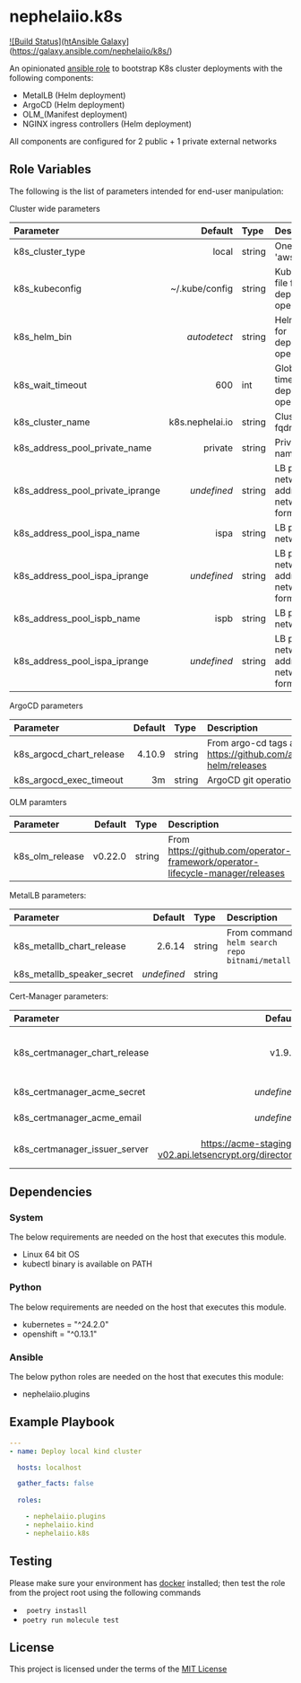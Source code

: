 # nephelaiio.k8s

[![Build Status](htAnsible Galaxy](http://img.shields.io/badge/ansible--galaxy-nephelaiio.k8s-blue.svg)](https://galaxy.ansible.com/nephelaiio/k8s/)

An opinionated [ansible role](https://galaxy.ansible.com/nephelaiio/k8s) to bootstrap K8s cluster deployments with the following components:
* MetalLB (Helm deployment)
* ArgoCD (Helm deployment)
* OLM_(Manifest deployment)
* NGINX ingress controllers (Helm deployment)

All components are configured for 2 public + 1 private external networks

## Role Variables

The following is the list of parameters intended for end-user manipulation: 

Cluster wide parameters

| Parameter                        |         Default | Type   | Description                                           | Required |
|:---------------------------------|----------------:|:-------|:------------------------------------------------------|:---------|
| k8s_cluster_type                 |           local | string | One of ['local', 'aws']                               | no       |
| k8s_kubeconfig                   |  ~/.kube/config | string | Kubeconfig file for deployment operations             | no       |
| k8s_helm_bin                     |    _autodetect_ | string | Helm bin file for deployment operations               | no       |
| k8s_wait_timeout                 |             600 | int    | Global wait timeout for deployemnt operations         | no       |
| k8s_cluster_name                 | k8s.nephelai.io | string | Cluster base fqdn                                     | no       |
| k8s_address_pool_private_name    |         private | string | Private pool name                                     | no       |
| k8s_address_pool_private_iprange |     _undefined_ | string | LB private network address (in network/prefix format) | yes      |
| k8s_address_pool_ispa_name       |            ispa | string | LB public network name                                | no       |
| k8s_address_pool_ispa_iprange    |     _undefined_ | string | LB public network address (in network/prefix format)  | yes      |
| k8s_address_pool_ispb_name       |            ispb | string | LB public network name                                | no       |
| k8s_address_pool_ispa_iprange    |     _undefined_ | string | LB public network address (in network/prefix format)  | yes      |

ArgoCD parameters

| Parameter                | Default | Type   | Description                                                         | Required |
|:-------------------------|--------:|:-------|:--------------------------------------------------------------------|----------|
| k8s_argocd_chart_release |  4.10.9 | string | From argo-cd tags at https://github.com/argoproj/argo-helm/releases | no       |
| k8s_argocd_exec_timeout  |      3m | string | ArgoCD git operation timeout fo                                     | no       |

OLM paramters

| Parameter       | Default | Type   | Description                                                                    | Required |
|:----------------|--------:|:-------|:-------------------------------------------------------------------------------|----------|
| k8s_olm_release | v0.22.0 | string | From https://github.com/operator-framework/operator-lifecycle-manager/releases | no       |

MetalLB parameters:

| Parameter                  |     Default | Type   | Description                                     | Required |
|:---------------------------|------------:|:-------|:------------------------------------------------|----------|
| k8s_metallb_chart_release  |      2.6.14 | string | From command `helm search repo bitnami/metallb` | no       |
| k8s_metallb_speaker_secret | _undefined_ | string |                                                 | yes      |

Cert-Manager parameters:

| Parameter                     |                                                Default | Type   | Description                              | Required |
|:------------------------------|-------------------------------------------------------:|:-------|:-----------------------------------------|----------|
| k8s_certmanager_chart_release |                                                 v1.9.1 | string | From command `helm search repo jetstack` | no       |
| k8s_certmanager_acme_secret   |                                            _undefined_ | string | Cloudflare api token                     | yes      |
| k8s_certmanager_acme_email    |                                            _undefined_ | string | Cloudflare api email                     | yes      |
| k8s_certmanager_issuer_server | https://acme-staging-v02.api.letsencrypt.org/directory | string | LetsEncrypt registration server          | no       |

## Dependencies

### System

The below requirements are needed on the host that executes this module.
* Linux 64 bit OS
* kubectl binary is available on PATH

### Python

The below requirements are needed on the host that executes this module.

* kubernetes = "^24.2.0"
* openshift = "^0.13.1"

### Ansible

The below python roles are needed on the host that executes this module:

* nephelaiio.plugins

## Example Playbook

``` yaml
---
- name: Deploy local kind cluster

  hosts: localhost

  gather_facts: false
  
  roles:

    - nephelaiio.plugins
    - nephelaiio.kind
    - nephelaiio.k8s

```

## Testing

Please make sure your environment has [docker](https://www.docker.com) installed; then test the role from the project root using the following commands

* ` poetry instasll`
* ` poetry run molecule test `

## License

This project is licensed under the terms of the [MIT License](/LICENSE)
